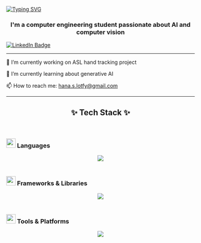 <!-- ![Image](https://github.com/user-attachments/assets/a3ffe59f-35d9-4456-a68a-bb76f8b54f26) -->

[![Typing SVG](https://readme-typing-svg.demolab.com?font=Fira+Code&size=30&duration=3000&pause=1500&color=B85AF7&width=570&lines=Hello+There!+%F0%9F%92%96+I'm+Hana+Shamel)](https://git.io/typing-svg)

<h3 align="center">I'm a computer engineering student passionate about AI and computer vision</h3>

  <a href="https://www.linkedin.com/in/hana-shamel-b37a76261/">
    <img src="https://img.shields.io/badge/LinkedIn-blue?style=for-the-badge&logo=linkedin&logoColor=white" alt="LinkedIn Badge"/>
  </a>

---

🔭 I’m currently working on ASL hand tracking project

🌱 I’m currently learning about generative AI

📫 How to reach me: hana.s.lotfy@gmail.com

---

<h2 align="center">✨ Tech Stack ✨</h2>
<br/>

### <img src="https://raw.githubusercontent.com/Tarikul-Islam-Anik/Animated-Fluent-Emojis/master/Emojis/Objects/Spiral%20Notepad.png" width="25px"/> Languages
<div align="center">
    <img src="https://skillicons.dev/icons?i=py,cpp,java,js" />
</div>
<br/>

### <img src="https://raw.githubusercontent.com/Tarikul-Islam-Anik/Animated-Fluent-Emojis/master/Emojis/Objects/Hammer%20and%20Wrench.png" width="25px"/> Frameworks & Libraries
<div align="center">
    <img src="https://skillicons.dev/icons?i=django,flask,opencv,pkl" />
</div>
<br/>

### <img src="https://raw.githubusercontent.com/Tarikul-Islam-Anik/Animated-Fluent-Emojis/master/Emojis/Objects/Desktop%20Computer.png" width="25px"/> Tools & Platforms
<div align="center">
    <img src="https://skillicons.dev/icons?i=github,vscode,visualstudio,pycharm,html,css" />
</div>

<!--
# 📊 GitHub Stats:
<p align="center">
<img src="https://github-readme-stats.vercel.app/api/top-langs/?username=hana-shamel&theme=shadow_blue&layout=compact"width="48%"/> 
</p>  

<p align="center">
  <a href="https://github.com/hana-shamel?tab=repositories">
    <img src="https://github-readme-stats-one-bice.vercel.app/api?username=hana-shamel&theme=transparent&show_icons=true&count_private=true&hide_border=true&role=OWNER,ORGANIZATION_MEMBER,COLLABORATOR" width="45%" alt="@hana-shamel's github-readme-stats">
  </a>
  <a href="https://github.com/hana-shamel?tab=stars">
    <img src="https://github-readme-streak-stats.herokuapp.com?user=hana-shamel&theme=shadow-blue&hide_border=true&date_format=M%20j%5B%2C%20Y%5D" width="45%" alt="@hana-shamel's github-readme-streak-stats">
  </a>
</p>
<br/>

**Hana-Shamel/Hana-Shamel** is a ✨ _special_ ✨ repository because its `README.md` (this file) appears on your GitHub profile.

Here are some ideas to get you started:
- 👯 I’m looking to collaborate on ...
- 🤔 I’m looking for help with ...
- 💬 Ask me about ...
- 😄 Pronouns: ...
- ⚡ Fun fact: ...
-->
